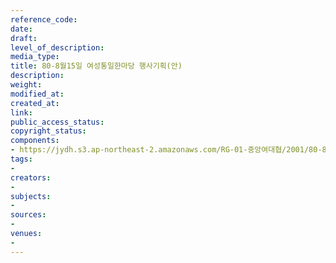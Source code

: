 ```yaml
---
reference_code: 
date: 
draft: 
level_of_description: 
media_type: 
title: 80-8월15일 여성통일한마당 행사기획(안)
description: 
weight: 
modified_at: 
created_at: 
link: 
public_access_status: 
copyright_status: 
components:
- https://jydh.s3.ap-northeast-2.amazonaws.com/RG-01-중앙여대협/2001/80-8월15일+여성통일한마당+행사기획(안).pdf
tags:
- 
creators:
- 
subjects:
- 
sources:
- 
venues:
- 
---
```

